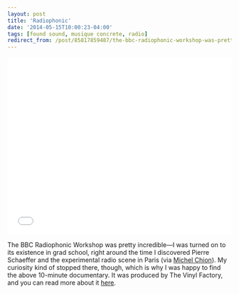 ```yaml
---
layout: post 
title: 'Radiophonic' 
date: '2014-05-15T10:00:23-04:00' 
tags: [found sound, musique concrete, radio] 
redirect_from: /post/85817859487/the-bbc-radiophonic-workshop-was-pretty/
---
```


<iframe width="100%" height="400" src="//www.youtube.com/embed/YW8TdMgSxaQ" frameborder="0" allowfullscreen></iframe>


The BBC Radiophonic Workshop was pretty incredible—I was turned on to its existence in grad school, right around the time I discovered Pierre Schaeffer and the experimental radio scene in Paris (via [Michel Chion][1]). My curiosity kind of stopped there, though, which is why I was happy to find the above 10-minute documentary. It was produced by The Vinyl Factory, and you can read more about it [here][2].

[1]: http://www.amazon.com/Audio-Vision-Sound-Screen-Michel-Chion/dp/0231078994/ref=la_B000AP9Z4C_1_1?s=books&amp;ie=UTF8&amp;qid=1400095418&amp;sr=1-1
[2]: http://www.thevinylfactory.com/vinyl-factory-films/pioneers-of-sound-documentary-bbc-radiophonic-workshop/
  
